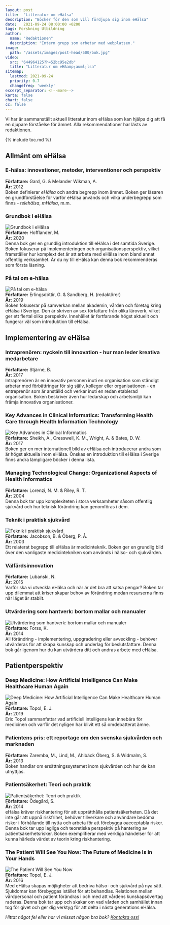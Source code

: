 ```yaml
---
layout: post
title:  "Litteratur om eHälsa"
description: "Böcker för den som vill fördjupa sig inom eHälsa"
date:   2021-09-24 08:00:00 +0200
tags: Forskning Utbildning
author:
  name: "Redaktionen"
  description: "Intern grupp som arbetar med webplatsen."
image:
  path: "/assets/images/post-head/500/bok.jpg"
video:
  src: "644964125?h=52bc95e2db"
  title: "Litteratur om eH&amp;auml;lsa"
sitemap:
  lastmod: 2021-09-24
  priority: 0.7
  changefreq: 'weekly'
excerpt_separator: <!--more-->
karta: false
chart: false
cc: false
---
```


Vi har är sammanställt aktuell litteratur inom eHälsa som kan hjälpa dig att få en djupare förståelse för ämnet. Alla rekommendationer har lästs av redaktionen.

<!--more-->

{% include toc.md %}

## Allmänt om eHälsa
### E-hälsa: innovationer, metoder, interventioner och perspektiv
**Författare:** Gard, G. & Melander Wikman, A.\
**År:** 2012\
Boken definierar _eHälsa_ och andra begrepp inom ämnet. Boken ger läsaren en grundförståelse för varför eHälsa används och vilka underbegrepp som finns - _telehälsa_, _mHälsa_, m.m.
### Grundbok i eHälsa
![](/assets/images/post-assets/grundbok-i-ehalsa.jpg "Grundbok i eHälsa")\
**Författare:** Hofflander, M.\
**År:** 2020\
Denna bok ger en grundlig introduktion till eHälsa i det samtida Sverige. Boken fokuserar på implementeringen och organisationsperspektiv, vilket framställer hur komplext det är att arbeta med eHälsa inom bland annat offentlig verksamhet. Är du ny till eHälsa kan denna bok rekommenderas som första läsning.
### På tal om e-hälsa
![](/assets/images/post-assets/pa-tal-om-e-halsa.jpg "På tal om e-hälsa")\
**Författare:** Erlingsdóttir, G. & Sandberg, H. (redaktörer)\
**År:** 2019\
Boken fokuserar på samverkan mellan akademin, vården och företag kring eHälsa i Sverige. Den är skriven av sex författare från olika läroverk, vilket ger ett flertal olika perspektiv. Innehållet är fortfarande högst aktuellt och fungerar väl som introduktion till eHälsa.
## Implementering av eHälsa
### Intraprenören: nyckeln till innovation - hur man leder kreativa medarbetare
**Författare:** Stjärne, B.\
**År:** 2017\
Intraprenören är en innovativ personen inuti en organisation som ständigt arbetar med förbättringar för sig själv, kollegor eller organisationen - en entreprenör som är anställd och verkar inuti en redan etablerad organisation. Boken beskriver även hur ledarskap och arbetsmiljö kan främja innovativa organisationer.
### Key Advances in Clinical Informatics: Transforming Health Care through Health Information Technology
![](/assets/images/post-assets/key-advances-in-clinical-informatics.jpg "Key Advances in Clinical Informatics") \
**Författare:** Sheikh, A., Cresswell, K. M., Wright, A. & Bates, D. W.\
**År:** 2017\
Boken ger en mer internationell bild av eHälsa och introducerar andra som är högst aktuella inom eHälsa. Önskas en introduktion till eHälsa i Sverige finns andra lämpligare böcker i denna lista.
### Managing Technological Change: Organizational Aspects of Health Informatics
**Författare:** Lorenzi, N. M. & Riley, R. T.\
**År:** 2004\
Denna bok tar upp komplexiteten i stora verksamheter såsom offentlig sjukvård och hur teknisk förändring kan genomföras i dem.
### Teknik i praktisk sjukvård
![](/assets/images/post-assets/teknik-i-praktisk-sjukvard.jpg "Teknik i praktisk sjukvård") \
**Författare:** Jacobson, B. & Öberg, P. Å.\
**År:** 2003\
Ett relaterat begrepp till eHälsa är medicinteknik. Boken ger en grundlig bild över den vanligaste medicintekniken som används i hälso- och sjukvården.
### Välfärdsinnovation
**Författare:** Lubanski, N.\
**År:** 2015\
Varför ska vi utveckla eHälsa och när är det bra att satsa pengar? Boken tar upp dilemmat att kriser skapar behov av förändring medan resurserna finns när läget är stabilt.
### Utvärdering som hantverk: bortom mallar och manualer
![](/assets/images/post-assets/utvardering-som-hantverk-bortom-mallar-och-manualer.jpg "Utvärdering som hantverk: bortom mallar och manualer") \
**Författare:** Forss, K.\
**År:** 2014\
All förändring - implementering, uppgradering eller avveckling - behöver utvärderas för att skapa kunskap och underlag för beslutsfattare. Denna bok går igenom hur du kan utvärdera ditt och andras arbete med eHälsa.
## Patientperspektiv
### Deep Medicine: How Artificial Intelligence Can Make Healthcare Human Again
![](/assets/images/post-assets/deep-medicine.jpg "Deep Medicine: How Artificial Intelligence Can Make Healthcare Human Again") \
**Författare:** Topol, E. J.\
**År:** 2019\
Eric Topol sammanfattar vad artificiell intelligens kan innebära för medicinen och varför det nyligen har blivit ett så omdebatterat ämne.
### Patientens pris: ett reportage om den svenska sjukvården och marknaden
**Författare:** Zaremba, M., Lind, M., Ahlbäck Öberg, S. & Widmalm, S.\
**År:** 2013\
Boken handlar om ersättningssystemet inom sjukvården och hur de kan utnyttjas.
### Patientsäkerhet: Teori och praktik
![](/assets/images/post-assets/patientsakerhet.jpg "Patientsäkerhet: Teori och praktik") \
**Författare:** Ödegård, S.\
**År:** 2014\
eHälsa kräver riskhantering för att upprätthålla patientsäkerheten. Då det inte går att uppnå riskfrihet, behöver tillverkare och användare bedöma risker i förhållande till nytta och arbeta för att förebygga oacceptabla risker. Denna bok tar upp lagliga och teoretiska perspektiv på hantering av patientsäkerhetsrisker. Boken exemplifierar med verkliga händelser för att kunna härleda värdet av teorin kring riskhantering.
### The Patient Will See You Now: The Future of Medicine Is in Your Hands
![](/assets/images/post-assets/the-patient-will-see-you-now.jpg "The Patient Will See You Now") \
**Författare:** Topol, E. J.\
**År:** 2016\
Med eHälsa skapas möjligheter att bedriva hälso- och sjukvård på nya sätt. Sjukdomar kan förebyggas istället för att behandlas. Relationen mellan vårdpersonal och patient förändras i och med att vårdens kunskapsövertag raderas. Denna bok tar upp och skakar om vad vården och samhället innan tog för givet och ger dig verktyg för att delta i nästa generations eHälsa.


_Hittat något fel eller har vi missat någon bra bok? [Kontakta oss!](/index.html#form-message)_
